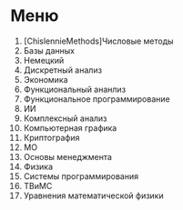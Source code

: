 # Меню
1) [ChislennieMethods]Числовые методы
2) Базы данных
3) Немецкий
4) Дискретный анализ
5) Экономика
6) Функциональный ананлиз
7) Функциональное программирование
8) ИИ
9) Комплексный анализ
10) Компьютерная графика
11) Криптография
12) МО
13) Основы менеджмента
14) Физика
15) Системы программирования
16) ТВиМС
17) Уравнения математической физики
